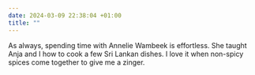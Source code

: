 ```yaml
---
date: 2024-03-09 22:38:04 +01:00
title: ""
---
```


As always, spending time with Annelie Wambeek is effortless. She taught Anja and I how to cook a few Sri Lankan dishes. I love it when non-spicy spices come together to give me a zinger.
